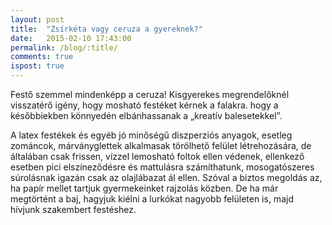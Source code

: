 ```yaml
---
layout: post
title:  "Zsírkéta vagy ceruza a gyereknek?"
date:   2015-02-10 17:43:00
permalink: /blog/:title/
comments: true
ispost: true
---
```


Festő szemmel mindenképp a ceruza! Kisgyerekes megrendelőknél visszatérő igény, hogy mosható festéket kérnek a falakra. hogy a későbbiekben könnyedén elbánhassanak a „kreatív balesetekkel”.

A latex festékek és egyéb jó minőségű diszperziós anyagok, esetleg zománcok, márványglettek alkalmasak törölhető felület létrehozására, de általában csak frissen, vízzel lemosható foltok ellen védenek, ellenkező esetben pici elszíneződésre és mattulásra számíthatunk, mosogatószeres súrolásnak igazán csak az olajlábazat ál ellen. Szóval a biztos megoldás az, ha papír mellet tartjuk gyermekeinket rajzolás közben. De ha már megtörtént a baj, hagyjuk kiélni a lurkókat nagyobb felületen is, majd hívjunk szakembert festéshez.